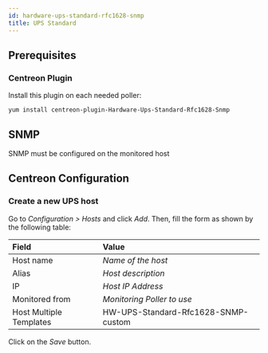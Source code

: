 ```yaml
---
id: hardware-ups-standard-rfc1628-snmp
title: UPS Standard
---
```


## Prerequisites

### Centreon Plugin

Install this plugin on each needed poller:

``` shell
yum install centreon-plugin-Hardware-Ups-Standard-Rfc1628-Snmp
```

## SNMP

SNMP must be configured on the monitored host

## Centreon Configuration

### Create a new UPS host

Go to *Configuration \> Hosts* and click *Add*. Then, fill the form as shown by
the following table:

| Field                                | Value                               |
| :----------------------------------- | :---------------------------------- |
| Host name                            | *Name of the host*                  |
| Alias                                | *Host description*                  |
| IP                                   | *Host IP Address*                   |
| Monitored from                       | *Monitoring Poller to use*          |
| Host Multiple Templates              | HW-UPS-Standard-Rfc1628-SNMP-custom |

Click on the *Save* button.
